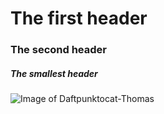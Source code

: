 # The first header
### The second header
##### The smallest header
![Image of Daftpunktocat-Thomas](https://octodex.github.com/images/daftpunktocat-thomas.gif)
